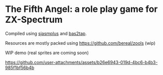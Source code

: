 # The Fifth Angel: a role play game for ZX-Spectrum

Compiled using [sjasmplus](https://github.com/z00m128/sjasmplus) and [bas2tap](https://github.com/speccyorg/bas2tap).

Resources are mostly packed using https://github.com/bereal/zools (wip)

WIP demo (real sprites are coming soon)

https://github.com/user-attachments/assets/b26e6943-019d-4bc6-b4b3-985f1bf56b4b

